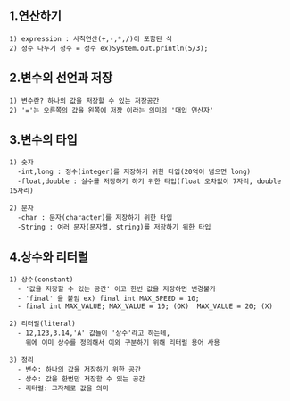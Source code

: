 ## 1.연산하기
  
    1) expression : 사칙연산(+,-,*,/)이 포함된 식
    2) 정수 나누기 정수 = 정수 ex)System.out.println(5/3);

## 2.변수의 선언과 저장
  
    1) 변수란? 하나의 값을 저장할 수 있는 저장공간
    2) '='는 오른쪽의 값을 왼쪽에 저장 이라는 의미의 '대입 연산자'

## 3.변수의 타입

    1) 숫자
      -int,long : 정수(integer)를 저장하기 위한 타입(20억이 넘으면 long)
      -float,double : 실수를 저장하기 하기 위한 타입(float 오차없이 7자리, double 15자리)

    2) 문자
      -char : 문자(character)를 저장하기 위한 타입
      -String : 여러 문자(문자열, string)를 저장하기 위한 타입

## 4.상수와 리터럴

    1) 상수(constant)
      - '값을 저장할 수 있는 공간' 이고 한번 값을 저장하면 변경불가
      - 'final' 을 붙임 ex) final int MAX_SPEED = 10;
      - final int MAX_VALUE; MAX_VALUE = 10; (OK)  MAX_VALUE = 20; (X)

    2) 리터럴(literal)
      - 12,123,3.14,'A' 값들이 '상수'라고 하는데,
        위에 이미 상수를 정의해서 이와 구분하기 위해 리터럴 용어 사용

    3) 정리
      - 변수: 하나의 값을 저장하기 위한 공간
      - 상수: 값을 한번만 저장할 수 있는 공간
      - 리터럴: 그자체로 값을 의미
